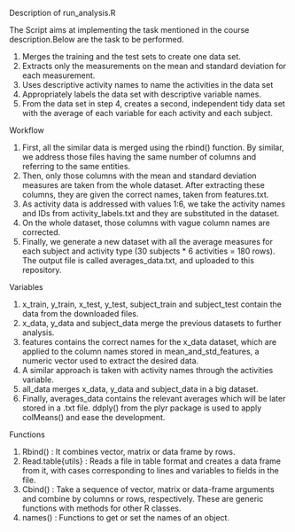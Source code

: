 Description of run_analysis.R

The Script aims at implementing the task mentioned in the course description.Below are the task to be performed.

1. Merges the training and the test sets to create one data set.
2. Extracts only the measurements on the mean and standard deviation for each measurement.
3. Uses descriptive activity names to name the activities in the data set
4. Appropriately labels the data set with descriptive variable names.
5. From the data set in step 4, creates a second, independent tidy data set with the average of each     variable for each activity and each subject.

Workflow

1. First, all the similar data is merged using the rbind() function. By similar, we address those    files having the same number of columns and referring to the same    entities.
2. Then, only those columns with the mean and standard deviation measures are taken from the whole    dataset. After extracting these columns, they are given the    correct names, taken from    features.txt.
3. As activity data is addressed with values 1:6, we take the activity names and IDs from    activity_labels.txt and they are substituted in the dataset.
4. On the whole dataset, those columns with vague column names are corrected.
5. Finally, we generate a new dataset with all the average measures for each subject and activity    type (30 subjects * 6 activities = 180 rows). The output file is    called averages_data.txt, and    uploaded to this repository.

Variables

1. x_train, y_train, x_test, y_test, subject_train and subject_test contain the data from the    downloaded files.
2. x_data, y_data and subject_data merge the previous datasets to further analysis.
3. features contains the correct names for the x_data dataset, which are applied to the column names    stored in mean_and_std_features, a numeric vector used to    extract the desired data.
4. A similar approach is taken with activity names through the activities variable.
5. all_data merges x_data, y_data and subject_data in a big dataset.
6. Finally, averages_data contains the relevant averages which will be later stored in a .txt file.    ddply() from the plyr package is used to apply colMeans() and    ease the development.

Functions

1. Rbind() : It combines vector, matrix or data frame by rows.
2. Read.table{utils} : Reads a file in table format and creates a data frame from it, with cases    corresponding to lines and variables to fields in the file.
3. Cbind() : Take a sequence of vector, matrix or data-frame arguments and combine by columns or    rows, respectively. These are generic functions with methods for    other R classes.
4. names() : Functions to get or set the names of an object.

